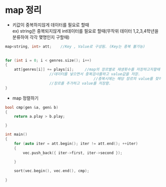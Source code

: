 # map 정리

- 키값이 중복하지않게 데이터를 필요로 할때  
ex) string은 중복되지않게 int데이터를 필요로 할때(무작위 데이터 1,2,3,4학년을 분류하여 각각 몇명인지 구할때)
```c++
map<string, int> att;    //Key , Value로 구성됨. (Key는 중복 불가능)
	
	
for (int i = 0; i < genres.size(); i++)
{
	att[genres[i]] += plays[i];     //map의 장르별로 재생횟수를 저장하고자할때 att["장르"]에 
					//데이터를 넣으면서 중복검사를하고 value값을 저장.
                                        //중복시에는 해당 장르의 value를 찾아 더하고, 해당 장르가 없으면 
					//장르를 추가하고 value를 저장함. 
}

```

- map 정렬하기
```c++
bool cmp(gen &a, gen& b)
{
	return a.play > b.play;

}

int main()
{
	for (auto iter = att.begin(); iter != att.end(); ++iter)
	{
		vec.push_back({ iter->first, iter->second });

	}
  
	sort(vec.begin(), vec.end(), cmp);
  
}
```
